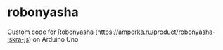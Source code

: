 # robonyasha
Custom code for Robonyasha (https://amperka.ru/product/robonyasha-iskra-js) on Arduino Uno
